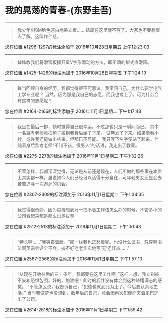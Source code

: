 # 我的晃荡的青春-(东野圭吾)

---

> 我少年K和M脸色苍白地呆立着…… 结局在这里就不写了。大家也不要想着去了解。这叫作仁慈。

您在位置 #1296-1297的标注添加于 2016年10月28日星期五 上午12:23:03

---

> 婶婶教我们将滑雪板撑开呈V字形滑动的方法，即所谓的犁式直滑降。

您在位置 #1425-1426的标注添加于 2016年10月28日星期五 下午1:24:19

---

> 每当回顾自身的经历，我都觉得很不可思议。我常问自己，为什么要学电气工学专业呢？ 当然，因为那是我自己的志愿，而我也考上了。可为什么会有这样的志愿呢？

您在位置 #2164-2166的标注添加于 2016年11月1日星期二 下午1:17:48

---

> 我坐在最后一排，顿时觉得自己很幸运。不过那也只是一瞬间而已。 其中一名监考老师竟把椅子搬到我身后坐了下来。 试卷发了下来。如果能看小抄，或许我还能做出些来，但那已不可能。 我只写下名字便站了起来。伴随着身后监考老师“不错不错，很男人”的话语，我走出了教室。

您在位置 #2275-2278的标注添加于 2016年11月1日星期二 下午1:32:26

---

> 不管怎样，我都深深觉得，无论是从前还是现在，人们所做的那些事在本质上其实都一样。虽说如今人们已经可以活得十分自在，可年轻男女还是会去苦苦追寻一次邂逅的机会。

您在位置 #2307-2309的标注添加于 2016年11月1日星期二 下午1:34:35

---

> 我觉得很奇妙，因为每每想到万一找不着工作该怎么办的时候，不管多小的公司看起来都是那么出类拔萃

您在位置 #2512-2513的标注添加于 2016年11月1日星期二 下午1:51:43

---

> “特长啊……”我哭丧着脸，“那一栏我也正愁着呢。也没什么证书，珠算啊书法啊英语会话全不会。搞不好老老实实地写‘无’还好点……”

您在位置 #2567-2568的标注添加于 2016年11月1日星期二 下午1:57:13

---

> “从现在开始往后的三十多年，我都要在这里工作啊。”这样一想，我立刻被不安和恐惧包围。好的，加油吧！此时的我并没有体会到这种踌躇满志的感觉。 “不管怎么说，”我告诉自己，“犯傻也就到此为止了。今后要认真地生活。” 当时我做梦也没想到，数年后的自己，竟会因再次犯傻而夹着尾巴逃出了公司。

您在位置 #2614-2618的标注添加于 2016年11月1日星期二 下午1:59:42

---

